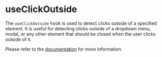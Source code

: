 # useClickOutside

The `useClickOutside` hook is used to detect clicks outside of a specified element. It is useful for detecting clicks outside of a dropdown menu, modal, or any other element that should be closed when the user clicks outside of it.

Please refer to the [documentation](https://raddix.website/hooks/use-click-outside) for more information.
